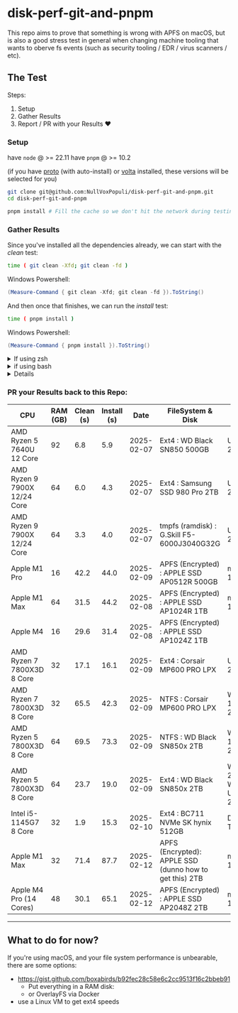 # disk-perf-git-and-pnpm

This repo aims to prove that something is wrong with APFS on macOS, but is also a good stress test in general when changing machine tooling that wants to oberve fs events (such as security tooling / EDR / virus scanners / etc).


## The Test

Steps:
1. Setup 
2. Gather Results 
3. Report / PR with your Results ❤️

### Setup

have `node` @ >= 22.11 
have `pnpm` @ >= 10.2

(if you have [proto](https://moonrepo.dev/proto) (with auto-install) or [volta](https://volta.sh/) installed, these versions will be selected for you)

```bash
git clone git@github.com:NullVoxPopuli/disk-perf-git-and-pnpm.git
cd disk-perf-git-and-pnpm

pnpm install # Fill the cache so we don't hit the network during testing
```

### Gather Results

Since you've installed all the dependencies already,
we can start with the _clean_ test:
```bash 
time ( git clean -Xfd; git clean -fd )
```


Windows Powershell:
```powershell
(Measure-Command { git clean -Xfd; git clean -fd }).ToString()
```

And then once that finishes, we can run the _install_ test:
```bash
time ( pnpm install )
```

Windows Powershell:
```powershell
(Measure-Command { pnpm install }).ToString()
```

<details><summary>If using zsh</summary>
  
your time will be `total`.

```bash
0.01s user 0.00s system 94% cpu 0.007 total
#.                              ^ this number
```

and round to the tenths decimal place

</details>

<detailS><summary>if using bash</summary>

your time will be `real`.

```bash
real    2.02s # this number
user    0.00s
sys     0.01s
```

and round to the tenths decimal place

</details>

<details><summay>How to find your disk info</summay>

#### MacOS

1. Apple Menu
2. "About this Mac" (a window appears)
3. "More Info..." (a window appears)
4. scroll down and click "System Report..." (a window appears)
5. in the left nav of this third window, click "NVMExpress"
  
</details>

### PR your Results back to this Repo:

| CPU | RAM (GB) | Clean (s) | Install (s) | Date | FileSystem & Disk | OS |
| --- | -------- | --------- | ----------- | ---- | ----- | --- |
| AMD Ryzen 5 7640U 12 Core | 92 | 6.8 | 5.9 | 2025-02-07 | Ext4 : WD Black SN850 500GB | Ubuntu 24.04.1 |
| AMD Ryzen 9 7900X 12/24 Core | 64 | 6.0 | 4.3 | 2025-02-07 | Ext4 : Samsung SSD 980 Pro 2TB | Ubuntu 24.04.1 |
| AMD Ryzen 9 7900X 12/24 Core | 64 | 3.3 | 4.0 | 2025-02-07 | tmpfs (ramdisk) : G.Skill F5-6000J3040G32G | Ubuntu 24.04.1 |
| Apple M1 Pro | 16 | 42.2 | 44.0 | 2025-02-09 | APFS (Encrypted) : APPLE SSD AP0512R 500GB | macOS 15.3 |
| Apple M1 Max | 64 | 31.5 | 44.2 | 2025-02-08 | APFS (Encrypted) : APPLE SSD AP1024R 1TB | macOS 14.7.3 |
| Apple M4 | 16 | 29.6 | 31.4 | 2025-02-08 | APFS (Encrypted) : APPLE SSD AP1024Z 1TB | |
| AMD Ryzen 7 7800X3D 8 Core | 32 | 17.1 | 16.1 | 2025-02-09 | Ext4 : Corsair MP600 PRO LPX | Ubuntu 22.04.3 |
| AMD Ryzen 7 7800X3D 8 Core | 32 | 65.5 | 42.3 | 2025-02-09 | NTFS : Corsair MP600 PRO LPX | Windows 10 Pro 22H2 |
| AMD Ryzen 5 7800X3D 8 Core | 64 | 69.5 | 73.3 | 2025-02-09 | NTFS : WD Black SN850x 2TB | Windows 11 Pro 23H2 |
| AMD Ryzen 5 7800X3D 8 Core | 64 | 23.7 | 19.0 | 2025-02-09 | Ext4 : WD Black SN850x 2TB | W11 Pro 23H2 / WSL2 / Ubuntu 24.04 |
| Intel i5-1145G7 8 Core | 32 | 1.9 | 15.3 | 2025-02-10 | Ext4 : BC711 NVMe SK hynix 512GB | Debian Trixie |
| Apple M1 Max | 32 | 71.4 | 87.7 | 2025-02-12 | APFS (Encrypted): APPLE SSD (dunno how to get this) 2TB | macOS 14.6.1 |
| Apple M4 Pro (14 Cores) | 48 | 30.1 | 65.1 | 2025-02-12 | APFS (Encrypted) : APPLE SSD AP2048Z 2TB | macOS 15.3 |


----------------------

## What to do for now?

If you're using macOS, and your file system performance is unbearable, there are some options:

- https://gist.github.com/boxabirds/b92fec28c58e6c2cc9513f16c2bbeb91
  - Put everything in a RAM disk: 
  - or OverlayFS via Docker 
- use a Linux VM to get ext4 speeds







